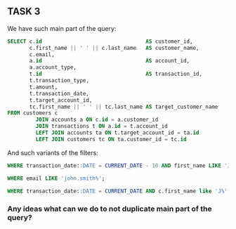 ## TASK 3
We have such main part of the query:
```sql
SELECT c.id                                 AS customer_id,
       c.first_name || ' ' || c.last_name   AS customer_name,
       c.email,
       a.id                                 AS account_id,
       a.account_type,
       t.id                                 AS transaction_id,
       t.transaction_type,
       t.amount,
       t.transaction_date,
       t.target_account_id,
       tc.first_name || ' ' || tc.last_name AS target_customer_name
FROM customers c
         JOIN accounts a ON c.id = a.customer_id
         JOIN transactions t ON a.id = t.account_id
         LEFT JOIN accounts ta ON t.target_account_id = ta.id
         LEFT JOIN customers tc ON ta.customer_id = tc.id
```

And such variants of the filters:
```sql
WHERE transaction_date::DATE = CURRENT_DATE - 10 AND first_name LIKE 'J%';
```
```sql
WHERE email LIKE 'john.smith%';
```
```sql
WHERE transaction_date::DATE = CURRENT_DATE AND c.first_name like 'J%' AND c.email LIKE 'j%';
```

### Any ideas what can we do to not duplicate main part of the query?